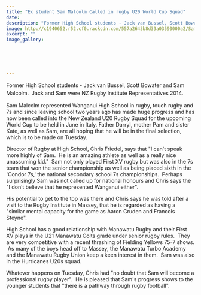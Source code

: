 ```yaml
---
title: "Ex student Sam Malcolm Called in rugby U20 World Cup Squad"
date: 
description: "Former High School students - Jack van Bussel, Scott Bowater and Sam Malcolm.  Jack and Sam were NZ Rugby Institute Representatives 2014, from River City Press article on 21/5/15..."
image: http://c1940652.r52.cf0.rackcdn.com/557a2643b8d39a03590000a2/Sam-Malcolm-21.5.15.FD.IMG_0365.jpg
excerpt: ""
image_gallery:
    
    
    
    
    
---
```


<p><span style="line-height: 1.5;">Former High School students - Jack van Bussel, Scott Bowater and Sam Malcolm. &nbsp;Jack and Sam were NZ Rugby Institute Representatives 2014.</span></p>
<p><span>Sam Malcolm represented Wanganui High School in rugby, touch rugby and 7s and since leaving school two years ago has made huge progress and has now been called into the New Zealand U20 Rugby Squad for the upcoming World Cup to be held in June in Italy. Father Darryl, mother Pam and sister Kate, as well as Sam, are all hoping that he will be in the final selection, which is to be made on Tuesday.</span></p>
<p><span>Director of Rugby at High School, Chris Friedel, says that "I can't speak more highly of Sam. &nbsp;He is an amazing athlete as well as a really nice unassuming kid." &nbsp;Sam not only played First XV rugby but was also in the 7s team that won the senior championship as well as being placed sixth in the 'Condor 7s,' the national secondary school 7s championships. &nbsp;Perhaps surprisingly Sam was not called up for national honours and Chris says the "I don&rsquo;t believe that he represented Wanganui either".</span></p>
<p><span>His potential to get to the top was there and Chris says he was told after a visit to the Rugby Institute in Massey, that he is regarded as having a "similar mental capacity for the game as Aaron Cruden and Francois Steyne".</span></p>
<p><span>High School has a good relationship with Manawatu Rugby and their First XV plays in the U21 Manawatu Colts grade under senior rugby rules. &nbsp;They are very competitive with a recent thrashing of Fielding Yellows 75-7 shows. &nbsp;As many of the boys head off to Massey, the Manawatu Turbo Academy and the Manawatu Rugby Union keep a keen interest in them. &nbsp;Sam was also in the Hurricanes U20s squad.</span></p>
<p><span>Whatever happens on Tuesday, Chris had "no doubt that Sam will become a professional rugby player". &nbsp;He is pleased that Sam's progress shows to the younger students that "there is a pathway through rugby football".</span></p>

